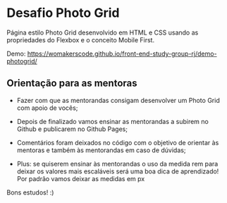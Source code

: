 # Desafio Photo Grid # 

Página estilo Photo Grid desenvolvido em HTML e CSS usando as propriedades do Flexbox e o conceito Mobile First. 

Demo: https://womakerscode.github.io/front-end-study-group-rj/demo-photogrid/

## Orientação para as mentoras ##

- Fazer com que as mentorandas consigam desenvolver um Photo Grid com apoio de vocês;

- Depois de finalizado vamos ensinar as mentorandas a subirem no Github e publicarem no Github Pages;

- Comentários foram deixados no código com o objetivo de orientar às mentoras e também às mentorandas em caso de dúvidas;

- Plus: se quiserem ensinar às mentorandas o uso da medida rem para deixar os valores mais escaláveis será uma boa dica de aprendizado! Por padrão vamos deixar as medidas em px

Bons estudos! :) 
